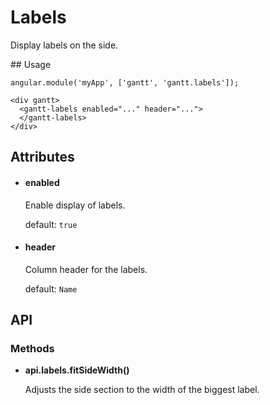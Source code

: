 # Labels

Display labels on the side.

## Usage

    angular.module('myApp', ['gantt', 'gantt.labels']);

<!-- -->

    <div gantt>
      <gantt-labels enabled="..." header="...">
      </gantt-labels>
    </div>

## Attributes

- #### enabled

    Enable display of labels.

    default: `true`

- #### header

    Column header for the labels.

    default: `Name`

## API

### Methods

- **api.labels.fitSideWidth()**

    Adjusts the side section to the width of the biggest label.
